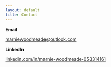 ```yaml
---
layout: default
title: Contact
---
```


**Email**

[marniewoodmeade@outlook.com](mailto:marniewoodmeade@outlook.com?Subject=Hello)


**LinkedIn**

[linkedin.com/in/marnie-woodmeade-053314161](https://www.linkedin.com/in/marnie-woodmeade-053314161/)
